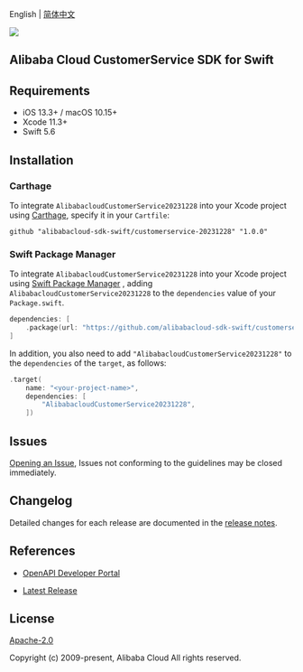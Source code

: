 English | [简体中文](README-CN.md)

![](https://aliyunsdk-pages.alicdn.com/icons/AlibabaCloud.svg)

## Alibaba Cloud CustomerService SDK for Swift

## Requirements

- iOS 13.3+ / macOS 10.15+
- Xcode 11.3+
- Swift 5.6

## Installation

### Carthage

To integrate `AlibabacloudCustomerService20231228` into your Xcode project using [Carthage](https://github.com/Carthage/Carthage), specify it in your `Cartfile`:

```ogdl
github "alibabacloud-sdk-swift/customerservice-20231228" "1.0.0"
```

### Swift Package Manager

To integrate `AlibabacloudCustomerService20231228` into your Xcode project using [Swift Package Manager](https://swift.org/package-manager/) , adding `AlibabacloudCustomerService20231228` to the `dependencies` value of your `Package.swift`.

```swift
dependencies: [
    .package(url: "https://github.com/alibabacloud-sdk-swift/customerservice-20231228.git", from: "1.0.0")
]
```

In addition, you also need to add `"AlibabacloudCustomerService20231228"` to the `dependencies` of the `target`, as follows:

```swift
.target(
    name: "<your-project-name>",
    dependencies: [
        "AlibabacloudCustomerService20231228",
    ])
```

## Issues

[Opening an Issue](https://github.com/alibabacloud-sdk-swift/customerservice-20231228/issues/new), Issues not conforming to the guidelines may be closed immediately.

## Changelog

Detailed changes for each release are documented in the [release notes](./ChangeLog.txt).

## References

* [OpenAPI Developer Portal](https://next.api.alibabacloud.com/home)
- [Latest Release](https://github.com/alibabacloud-sdk-swift/customerservice-20231228)

## License

[Apache-2.0](http://www.apache.org/licenses/LICENSE-2.0)

Copyright (c) 2009-present, Alibaba Cloud All rights reserved.
